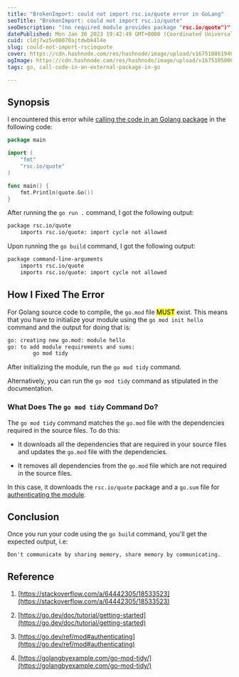 ```yaml
---
title: "BrokenImport: could not import rsc.io/quote error in GoLang"
seoTitle: "BrokenImport: could not import rsc.io/quote"
seoDescription: "(no required module provides package "rsc.io/quote")"
datePublished: Mon Jan 30 2023 19:42:49 GMT+0000 (Coordinated Universal Time)
cuid: cldj7wz5v00070ajtdwbk4l4e
slug: could-not-import-rscioquote
cover: https://cdn.hashnode.com/res/hashnode/image/upload/v1675108619406/3bcca7ba-c396-4efe-a720-20d767d1faa5.png
ogImage: https://cdn.hashnode.com/res/hashnode/image/upload/v1675105006936/9cd173e7-3e40-4209-8520-0d4e686d1866.png
tags: go, call-code-in-an-external-package-in-go

---
```


## Synopsis

I encountered this error while [calling the code in an Golang package](https://go.dev/doc/tutorial/getting-started) in the following code:

```go
package main

import (
    "fmt"
    "rsc.io/quote"
)

func main() {
    fmt.Println(quote.Go())
}
```

After running the `go run .` command, I got the following output:

```bash
package rsc.io/quote
	imports rsc.io/quote: import cycle not allowed
```

Upon running the `go build` command, I got the following output:

```bash
package command-line-arguments
	imports rsc.io/quote
	imports rsc.io/quote: import cycle not allowed
```

## How I Fixed The Error

For Golang source code to compile, the `go.mod` file <mark>MUST</mark> exist. This means that you have to initialize your module using the `go mod init hello` command and the output for doing that is:

```bash
go: creating new go.mod: module hello
go: to add module requirements and sums:
        go mod tidy
```

After initializing the module, run the `go mod tidy` command.

Alternatively, you can run the `go mod tidy` command as stipulated in the documentation.

### What Does The `go mod tidy` Command Do?

The `go mod tidy` command matches the `go.mod` file with the dependencies required in the source files. To do this:

* It downloads all the dependencies that are required in your source files and updates the `go.mod` file with the dependencies.
    
* It removes all dependencies from the `go.mod` file which are not required in the source files.
    

In this case, it downloads the `rsc.io/quote` package and a `go.sum` file for [authenticating the module](https://go.dev/ref/mod#authenticating).

## Conclusion

Once you run your code using the `go build` command, you'll get the expected output, i.e:

```plaintext
Don't communicate by sharing memory, share memory by communicating.
```

## Reference

1. [https://stackoverflow.com/a/64442305/18533523](https://stackoverflow.com/a/64442305/18533523)
    
2. [https://go.dev/doc/tutorial/getting-started](https://go.dev/doc/tutorial/getting-started)
    
3. [https://go.dev/ref/mod#authenticating](https://go.dev/ref/mod#authenticating)
    
4. [https://golangbyexample.com/go-mod-tidy/](https://golangbyexample.com/go-mod-tidy/)